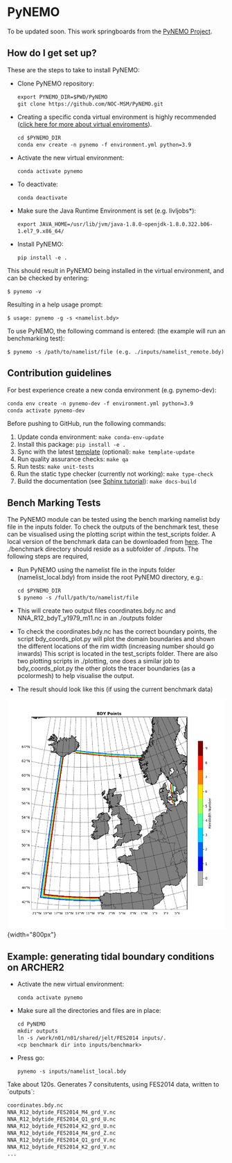 # PyNEMO

To be updated soon. This work springboards from the [PyNEMO
Project](http://pynemo.readthedocs.io/en/latest/index.html).

## How do I get set up?

These are the steps to take to install PyNEMO:

- Clone PyNEMO repository:

  ```
  export PYNEMO_DIR=$PWD/PyNEMO
  git clone https://github.com/NOC-MSM/PyNEMO.git
  ```

- Creating a specific conda virtual environment is highly recommended ([click here for more about virtual
  enviroments](https://docs.conda.io/projects/conda/en/latest/user-guide/tasks/manage-environments.html/)).

  ```
  cd $PYNEMO_DIR
  conda env create -n pynemo -f environment.yml python=3.9
  ```

- Activate the new virtual environment:

  ```
  conda activate pynemo
  ```

- To deactivate:

  ```
  conda deactivate
  ```

- Make sure the Java Runtime Environment is set (e.g. livljobs\*):

  ```
  export JAVA_HOME=/usr/lib/jvm/java-1.8.0-openjdk-1.8.0.322.b06-1.el7_9.x86_64/
  ```

- Install PyNEMO:

  ```
  pip install -e .
  ```

This should result in PyNEMO being installed in the virtual environment,
and can be checked by entering:

```
$ pynemo -v
```

Resulting in a help usage prompt:

```
$ usage: pynemo -g -s <namelist.bdy>
```

To use PyNEMO, the following command is entered: (the example will run
an benchmarking test):

```
$ pynemo -s /path/to/namelist/file (e.g. ./inputs/namelist_remote.bdy)
```

## Contribution guidelines

For best experience create a new conda environment (e.g. pynemo-dev):

```
conda env create -n pynemo-dev -f environment.yml python=3.9
conda activate pynemo-dev
```

Before pushing to GitHub, run the following commands:

1. Update conda environment: `make conda-env-update`
1. Install this package: `pip install -e .`
1. Sync with the latest [template](https://github.com/ecmwf-projects/cookiecutter-conda-package) (optional): `make template-update`
1. Run quality assurance checks: `make qa`
1. Run tests: `make unit-tests`
1. Run the static type checker (currently not working): `make type-check`
1. Build the documentation (see [Sphinx tutorial](https://www.sphinx-doc.org/en/master/tutorial/)): `make docs-build`

## Bench Marking Tests

The PyNEMO module can be tested using the bench marking namelist bdy
file in the inputs folder. To check the outputs of the benchmark test,
these can be visualised using the plotting script within the
test_scripts folder. A local version of the benchmark data can be
downloaded from
[here](https://gws-access.jasmin.ac.uk/public/jmmp/benchmark/). The
./benchmark directory should reside as a subfolder of ./inputs. The
following steps are required,

- Run PyNEMO using the namelist file in the inputs folder
  (namelist_local.bdy) from inside the root PyNEMO directory, e.g.:

  ```
  cd $PYNEMO_DIR
  $ pynemo -s /full/path/to/namelist/file
  ```

- This will create two output files coordinates.bdy.nc and
  NNA_R12_bdyT_y1979_m11.nc in an ./outputs folder

- To check the coordinates.bdy.nc has the correct boundary points, the
  script bdy_coords_plot.py will plot the domain boundaries and shown
  the different locations of the rim width (increasing number should
  go inwards) This script is located in the test_scripts folder. There
  are also two plotting scripts in ./plotting, one does a similar job
  to bdy_coords_plot.py the other plots the tracer boundaries (as a
  pcolormesh) to help visualise the output.

- The result should look like this (if using the current benchmark
  data)

![Example BDY coords output](/screenshots/example_bdy_coords.png){width="800px"}

## Example: generating tidal boundary conditions on ARCHER2

- Activate the new virtual environment:

  ```
  conda activate pynemo
  ```

- Make sure all the directories and files are in place:

  ```
  cd PyNEMO
  mkdir outputs
  ln -s /work/n01/n01/shared/jelt/FES2014 inputs/.
  <cp benchmark dir into inputs/benchmark>
  ```

- Press go:

  ```
  pynemo -s inputs/namelist_local.bdy
  ```

Take about 120s. Generates 7 consitutents, using FES2014 data, written
to \`outputs\`:

```
coordinates.bdy.nc
NNA_R12_bdytide_FES2014_M4_grd_V.nc
NNA_R12_bdytide_FES2014_Q1_grd_U.nc
NNA_R12_bdytide_FES2014_K2_grd_U.nc
NNA_R12_bdytide_FES2014_M4_grd_Z.nc
NNA_R12_bdytide_FES2014_Q1_grd_V.nc
NNA_R12_bdytide_FES2014_K2_grd_V.nc
...
```
